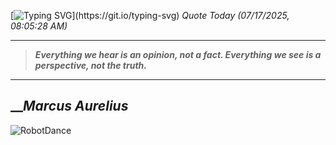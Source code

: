 [![Typing SVG](https://readme-typing-svg.herokuapp.com?font=Press+Start+2P&color=C2F784&size=35&width=900&height=100&lines=Hello+World%2C+I'm+Hung+!)](https://git.io/typing-svg) 
_Quote Today (07/17/2025, 08:05:28 AM)_
___
>**_Everything we hear is an opinion, not a fact. Everything we see is a perspective, not the truth._**
___

## __**_Marcus Aurelius_**

![RobotDance](src/assets/images/robot-dancing-dribble.gif?style=center)

